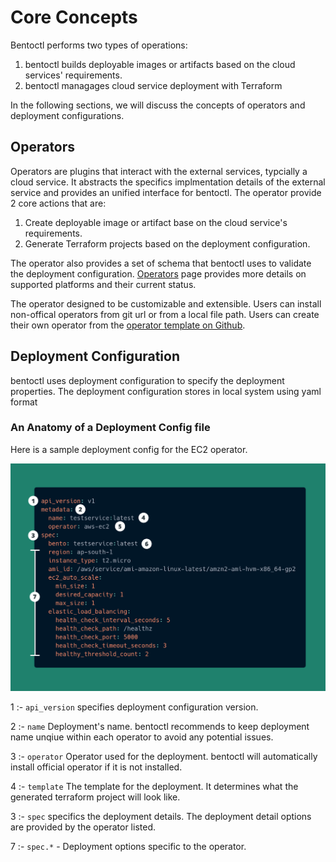 # Core Concepts

Bentoctl performs two types of operations:

1. bentoctl builds deployable images or artifacts based on the cloud services' requirements.
2. bentoctl managages cloud service deployment with Terraform

In the following sections, we will discuss the concepts of operators and deployment configurations.

## Operators

Operators are plugins that interact with the external services, typcially a cloud service. It abstracts the specifics implmentation details of the external service and provides an unified interface for bentoctl. The operator provide 2 core actions that are:

1. Create deployable image or artifact base on the cloud service's requirements.
2. Generate Terraform projects based on the deployment configuration.

The operator also provides a set of schema that bentoctl uses to validate the deployment configuration. [Operators](./operators.md) page provides more details on supported platforms and their current status.

The operator designed to be customizable and extensible. Users can install non-offical operators from git url or from a local file path. Users can create their own operator from the [operator template on Github](https://github.com/bentoml/bentoctl-operator-template).

## Deployment Configuration

bentoctl uses deployment configuration to specify the deployment properties. The deployment configuration stores in local system using yaml format

### An Anatomy of a Deployment Config file

Here is a sample deployment config for the EC2 operator.

![sample deployment config](./imgs/deployment-config-outline.png)

1 :- `api_version` specifies deployment configuration version.

2 :- `name` Deployment's name. bentoctl recommends to keep deployment name unqiue within each operator to avoid any potential issues.

3 :- `operator` Operator used for the deployment. bentoctl will automatically install official operator if it is not installed.

4 :- `template` The template for the deployment. It determines what the generated terraform project will look like.

3 :- `spec` specifics the deployment details. The deployment detail options are provided by the operator listed.

7 :- `spec.*` - Deployment options specific to the operator.

